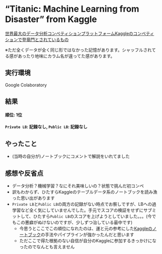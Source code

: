 # “Titanic: Machine Learning from Disaster” from Kaggle

[世界最大のデータ分析コンペティションプラットフォームKaggleのコンペティションで登竜門とされているもの](https://www.kaggle.com/c/titanic)

※ただ全くデータが全く同じ形ではなかった記憶があります。シャッフルされてる感があったり地味にカラム名が違ってた感があります。

## 実行環境
Google Colaboratory

## 結果
#### 順位: 1位
#### `Private LB`: 記録なし, `Public LB`: 記録なし

## やったこと

- (当時の自分が)ノートブックにコメントで解説をいれてました

## 感想や反省点

- データ分析？機械学習？なにそれ美味しいの？状態で挑んだ初コンペ
- 訳もわからず、ひたすらKaggleのテーブルデータ系のノートブックを読み漁った思い出があります
- `Private LB`と`Public LB`の両方の記録がない時点でお察しですが、LBへの過学習など全く気にしていませんでした。手元でスコアの検証をせずにサブミットして、ひたすら`Public LB`のスコアを上げようとしていました。。。(今でもこの悪癖がぬけないのですが、少しずつ治している最中です)
  - 今思うとここでこの順位になれたのは、運と元の参考にした[Kaggleのノートブック](https://www.kaggle.com/mviola/titanic-wcg-knns-ensemble-0-82775-top-1)の手法やパイプラインが強かったんだと思います
  - ただここで得た根拠のない自信が自分のKaggleに参加するきっかけになったのでなんとも言えません
